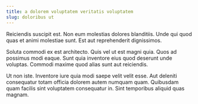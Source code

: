 ```yaml
---
title: a dolorem voluptatem veritatis voluptatem
slug: doloribus ut
---
```


Reiciendis suscipit est. Non eum molestias dolores blanditiis. Unde qui quod quas et animi molestiae sunt. Est aut reprehenderit dignissimos.

Soluta commodi ex est architecto. Quis vel ut est magni quia. Quos ad possimus modi eaque. Sunt quia inventore eius quod deserunt unde voluptas. Commodi maxime quod alias sunt aut reiciendis.

Ut non iste. Inventore iure quia modi saepe velit velit esse. Aut deleniti consequatur totam officia dolorem autem numquam quam. Quibusdam quam facilis sint voluptatem consequatur in. Sint temporibus aliquid quas magnam.
